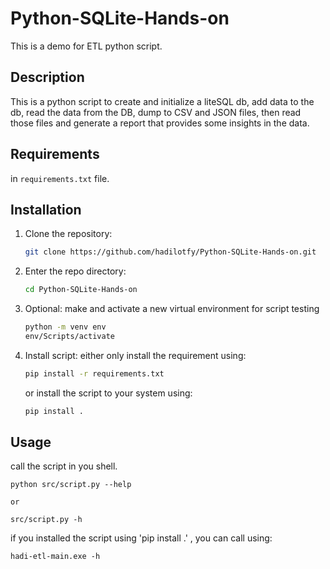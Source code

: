 # Python-SQLite-Hands-on

This is a demo for ETL python script.

## Description

This is a python script to create and initialize a liteSQL db, add data to the db, read the data from the DB, dump to CSV and JSON files, then read those files and generate a report that provides some insights in the data.

## Requirements

in `requirements.txt` file.

## Installation

1. Clone the repository:

   ```bash
   git clone https://github.com/hadilotfy/Python-SQLite-Hands-on.git
   ```
2. Enter the repo directory:

   ```bash
   cd Python-SQLite-Hands-on
   ```
3. Optional: make and activate a new virtual environment for script testing

   ```bash
   python -m venv env
   env/Scripts/activate
   ```
4. Install script:
   either only install the requirement using:

   ```bash
   pip install -r requirements.txt
   ```

   or install the script to your system using:

   ```bash
   pip install .
   ```

## Usage

call the script in you shell.

    python src/script.py --help

    or

    src/script.py -h

if you installed the script using 'pip install .' , you can call using:

    hadi-etl-main.exe -h
